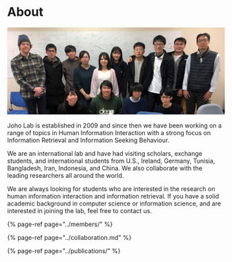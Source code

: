 # About

![At Christmas Lunch in Dec 2019](../.gitbook/assets/joholab201912.png)

Joho Lab is established in 2009 and since then we have been working on a range of topics in Human Information Interaction with a strong focus on Information Retrieval and Information Seeking Behaviour.

We are an international lab and have had visiting scholars, exchange students, and international students from U.S., Ireland, Germany, Tunisia, Bangladesh, Iran, Indonesia, and China. We also collaborate with the leading researchers all around the world.

We are always looking for students who are interested in the research on human information interaction and information retrieval. If you have a solid academic background in computer science or information science, and are interested in joining the lab, feel free to contact us.

{% page-ref page="../members/" %}

{% page-ref page="../collaboration.md" %}

{% page-ref page="../publications/" %}

